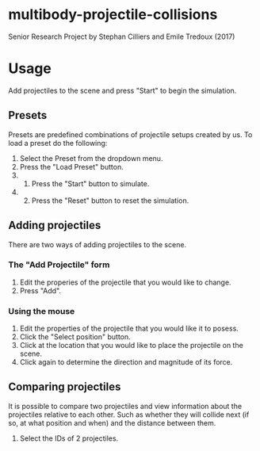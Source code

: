 # multibody-projectile-collisions
Senior Research Project by Stephan Cilliers and Emile Tredoux (2017)

# Usage
Add projectiles to the scene and press "Start" to begin the simulation.

## Presets
Presets are predefined combinations of projectile setups created by us. To load a preset do the following:
1. Select the Preset from the dropdown menu.
2. Press the "Load Preset" button.
3. 1. Press the "Start" button to simulate.
3. 2. Press the "Reset" button to reset the simulation.

## Adding projectiles
There are two ways of adding projectiles to the scene.
### The "Add Projectile" form
1. Edit the properies of the projectile that you would like to change.
2. Press "Add".

### Using the mouse
1. Edit the properties of the projectile that you would like it to posess.
2. Click the "Select position" button.
3. Click at the location that you would like to place the projectile on the scene.
4. Click again to determine the direction and magnitude of its force.

## Comparing projectiles
It is possible to compare two projectiles and view information about the projectiles relative to each other. 
Such as whether they will collide next (if so, at what position and when) and the distance between them.
1. Select the IDs of 2 projectiles.
